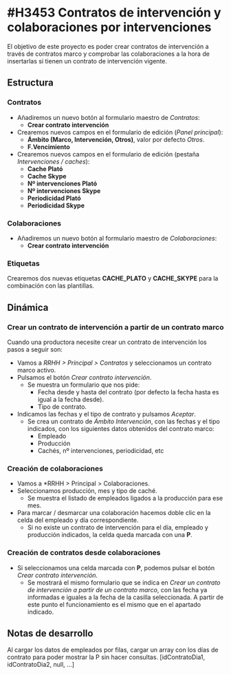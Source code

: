 # #H3453 Contratos de intervención y colaboraciones por intervenciones

El objetivo de este proyecto es poder crear contratos de intervención a través de contratos marco y comprobar las colaboraciones a la hora de insertarlas si tienen un contrato de intervención vigente.

## Estructura

### Contratos
* Añadiremos un nuevo botón al formulario maestro de *Contratos*:
    * **Crear contrato intervención**
* Crearemos nuevos campos en el formulario de edición (*Panel principal*):
    * **Ámbito (Marco, Intervención, Otros)**, valor por defecto *Otros*.
    * **F.Vencimiento**
* Crearemos nuevos campos en el formulario de edición (pestaña *Intervenciones / caches*):
    * **Cache Plató**
    * **Cache Skype**
    * **Nº intervenciones Plató**
    * **Nº intervenciones Skype**
    * **Periodicidad Plató**
    * **Periodicidad Skype**

### Colaboraciones
* Añadiremos un nuevo botón al formulario maestro de *Colaboraciones*:
    * **Crear contrato intervención**

### Etiquetas
Crearemos dos nuevas etiquetas **CACHE_PLATO** y **CACHE_SKYPE** para la combinación con las plantillas.

## Dinámica

### Crear un contrato de intervención a partir de un contrato marco
Cuando una productora necesite crear un contrato de intervención los pasos a seguir son:
* Vamos a *RRHH > Principal > Contratos* y seleccionamos un contrato marco activo.
* Pulsamos el botón *Crear contrato intervención*.
    * Se muestra un formulario que nos pide:
        * Fecha desde y hasta del contrato (por defecto la fecha hasta es igual a la fecha desde).
        * Tipo de contrato.
* Indicamos las fechas y el tipo de contrato y pulsamos *Aceptar*.
    * Se crea un contrato de *Ámbito* *Intervención*, con las fechas y el tipo indicados, con los siguientes datos obtenidos del contrato marco:
        * Empleado
        * Producción
        * Cachés, nº intervenciones, periodicidad, etc

### Creación de colaboraciones
* Vamos a *RRHH > Principal > Colaboraciones.
* Seleccionamos producción, mes y tipo de caché.
    * Se muestra el listado de empleados ligados a la producción para ese mes.
* Para marcar / desmarcar una colaboración hacemos doble clic en la celda del empleado y día correspondiente.
    * Si no existe un contrato de intervención para el día, empleado y producción indicados, la celda queda marcada con una **P**.

### Creación de contratos desde colaboraciones
* Si seleccionamos una celda marcada con **P**, podemos pulsar el botón *Crear contrato intervención*.
    * Se mostrará el mismo formulario que se indica en *Crear un contrato de intervención a partir de un contrato marco*, con las fecha ya informadas e iguales a la fecha de la casilla seleccionada. A partir de este punto el funcionamiento es el mismo que en el apartado indicado.


## Notas de desarrollo
Al cargar los datos de empleados por filas, cargar un array con los días de contrato para poder mostrar la P sin hacer consultas. [idContratoDia1, idContratoDia2, null, ...]



